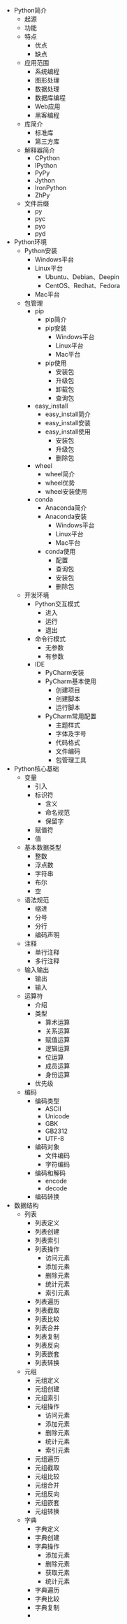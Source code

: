 * Python简介
  * 起源
  * 功能
  * 特点
    * 优点
    * 缺点
  * 应用范围
    * 系统编程
    * 图形处理
    * 数据处理
    * 数据库编程
    * Web应用
    * 黑客编程
  * 库简介
    * 标准库
    * 第三方库
  * 解释器简介
    * CPython
    * IPython
    * PyPy
    * Jython
    * IronPython
    * ZhPy
  * 文件后缀
    * py
    * pyc
    * pyo
    * pyd
* Python环境
  * Python安装
    * Windows平台
    * Linux平台
      * Ubuntu、Debian、Deepin
      * CentOS、Redhat、Fedora
    * Mac平台
  * 包管理
    * pip
      * pip简介
      * pip安装
        * Windows平台
        * Linux平台
        * Mac平台
      * pip使用
        * 安装包
        * 升级包
        * 卸载包
        * 查询包
    * easy_install
      * easy_install简介
      * easy_install安装
      * easy_install使用
        * 安装包
        * 升级包
        * 删除包
    * wheel
      * wheel简介
      * wheel优势
      * wheel安装使用
    * conda
      * Anaconda简介
      * Anaconda安装
        * Windows平台
        * Linux平台
        * Mac平台
      * conda使用
        * 配置
        * 查询包
        * 安装包
        * 删除包
  * 开发环境
    * Python交互模式
      * 进入
      * 运行
      * 退出
    * 命令行模式
      * 无参数
      * 有参数
    * IDE
      * PyCharm安装
      * PyCharm基本使用
        * 创建项目
        * 创建脚本
        * 运行脚本
      * PyCharm常用配置
        * 主题样式
        * 字体及字号
        * 代码格式
        * 文件编码
        * 包管理工具
* Python核心基础
  * 变量
    * 引入
    * 标识符
      * 含义
      * 命名规范
      * 保留字
    * 赋值符
    * 值
  * 基本数据类型
    * 整数
    * 浮点数
    * 字符串
    * 布尔
    * 空
  * 语法规范
    * 缩进
    * 分号
    * 分行
    * 编码声明
  * 注释
    * 单行注释
    * 多行注释  
  * 输入输出
    * 输出
    * 输入
  * 运算符
    * 介绍
    * 类型
      * 算术运算
      * 关系运算
      * 赋值运算
      * 逻辑运算
      * 位运算
      * 成员运算
      * 身份运算
    * 优先级
  * 编码
    * 编码类型
      * ASCII
      * Unicode
      * GBK
      * GB2312
      * UTF-8
    * 编码对象
      * 文件编码
      * 字符编码
    * 编码和解码
      * encode
      * decode
    * 编码转换
* 数据结构
  * 列表
    * 列表定义
    * 列表创建
    * 列表索引
    * 列表操作
      * 访问元素
      * 添加元素
      * 删除元素
      * 统计元素
      * 索引元素
    * 列表遍历
    * 列表截取
    * 列表比较
    * 列表合并
    * 列表复制
    * 列表反向
    * 列表嵌套
    * 列表转换
  * 元组
    * 元组定义
    * 元组创建
    * 元组索引
    * 元组操作
      * 访问元素
      * 添加元素
      * 删除元素
      * 统计元素
      * 索引元素
    * 元组遍历
    * 元组截取
    * 元组比较
    * 元组合并
    * 元组反向
    * 元组嵌套
    * 元组转换
  * 字典
    * 字典定义
    * 字典创建
    * 字典操作
      * 添加元素
      * 删除元素
      * 获取元素
      * 统计元素
    * 字典遍历
    * 字典比较
    * 字典复制
    * 
    

          
      
    
  
  

